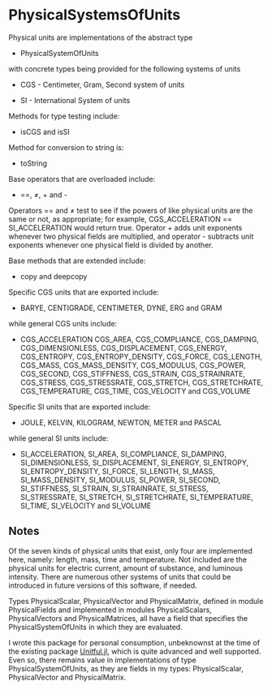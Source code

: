 # PhysicalSystemsOfUnits

Physical units are implementations of the abstract type

  * PhysicalSystemOfUnits

with concrete types being provided for the following systems of units

  * CGS - Centimeter, Gram, Second system of units

  * SI  - International System of units

Methods for type testing include:

  * isCGS and isSI

Method for conversion to string is:

  * toString

Base operators that are overloaded include:

  * ==, ≠, + and -

Operators == and ≠ test to see if the powers of like physical units are the same or not, as appropriate; for example, CGS_ACCELERATION == SI_ACCELERATION would return true. Operator + adds unit exponents whenever two physical fields are multiplied, and operator - subtracts unit exponents whenever one physical field is divided by another.

Base methods that are extended include:

  * copy and deepcopy

Specific CGS units that are exported include:

  * BARYE, CENTIGRADE, CENTIMETER, DYNE, ERG and GRAM

while general CGS units include:

  * CGS_ACCELERATION CGS_AREA, CGS_COMPLIANCE, CGS_DAMPING, CGS_DIMENSIONLESS, CGS_DISPLACEMENT, CGS_ENERGY, CGS_ENTROPY, CGS_ENTROPY_DENSITY, CGS_FORCE, CGS_LENGTH, CGS_MASS, CGS_MASS_DENSITY, CGS_MODULUS, CGS_POWER, CGS_SECOND, CGS_STIFFNESS, CGS_STRAIN, CGS_STRAINRATE, CGS_STRESS, CGS_STRESSRATE, CGS_STRETCH, CGS_STRETCHRATE, CGS_TEMPERATURE, CGS_TIME, CGS_VELOCITY and CGS_VOLUME

Specific SI units that are exported include:

  * JOULE, KELVIN, KILOGRAM, NEWTON, METER and PASCAL

while general SI units include:

  * SI_ACCELERATION, SI_AREA, SI_COMPLIANCE, SI_DAMPING, SI_DIMENSIONLESS, SI_DISPLACEMENT, SI_ENERGY, SI_ENTROPY, SI_ENTROPY_DENSITY, SI_FORCE, SI_LENGTH, SI_MASS, SI_MASS_DENSITY, SI_MODULUS, SI_POWER, SI_SECOND, SI_STIFFNESS, SI_STRAIN, SI_STRAINRATE, SI_STRESS, SI_STRESSRATE, SI_STRETCH, SI_STRETCHRATE, SI_TEMPERATURE, SI_TIME, SI_VELOCITY and SI_VOLUME

## Notes

Of the seven kinds of physical units that exist, only four are implemented here, namely: length, mass, time and temperature. Not included are the physical units for electric current, amount of substance, and luminous intensity. There are numerous other systems of units that could be introduced in future versions of this software, if needed.

Types PhysicalScalar, PhysicalVector and PhysicalMatrix, defined in module PhysicalFields and implemented in modules PhysicalScalars, PhysicalVectors and PhysicalMatrices, all have a field that specifies the PhysicalSystemOfUnits in which they are evaluated.

I wrote this package for personal consumption, unbeknownst at the time of the existing package [Unitful.jl](https://github.com/PainterQubits/Unitful.jl), which is quite advanced and well supported. Even so, there remains value in implementations of type PhysicalSystemOfUnits, as they are fields in my types: PhysicalScalar, PhysicalVector and PhysicalMatrix.

